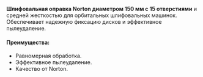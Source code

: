 **Шлифовальная оправка Norton диаметром 150 мм с 15 отверстиями** и средней жесткостью для орбитальных шлифовальных машинок. Обеспечивает надежную фиксацию дисков и эффективное пылеудаление.

#### Преимущества:

- Равномерная обработка.
- Эффективное пылеудаление.
- Качество от Norton.
